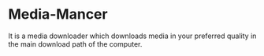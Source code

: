 # Media-Mancer
It is a media downloader which downloads media in your preferred quality in the main download path of the computer.  
